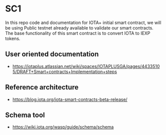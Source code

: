 # SC1
In this repo code and documentation for IOTA+ initial smart contract,
we will be using Public testnet already available to validate our smart contracts.
The base functionality of this smart contract is to convert IOTA to IEXP tokens. 

## User oriented documentation
* https://iotaplus.atlassian.net/wiki/spaces/IOTAPLUSGA/pages/44335105/DRAFT+Smart+contracts+Implementation+steps
## Reference architecture
* https://blog.iota.org/iota-smart-contracts-beta-release/ 
## Schema tool 
* https://wiki.iota.org/wasp/guide/schema/schema

